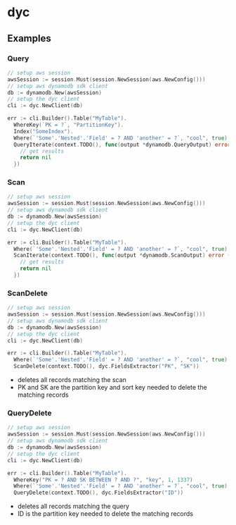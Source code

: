 # dyc


## Examples

### Query
```go
// setup aws session
awsSession := session.Must(session.NewSession(aws.NewConfig()))
// setup aws dynamodb sdk client
db := dynamodb.New(awsSession)
// setup the dyc client
cli := dyc.NewClient(db)

err := cli.Builder().Table("MyTable").
  WhereKey(`PK = ?`, "PartitionKey").
  Index("SomeIndex").
  Where(`'Some'.'Nested'.'Field' = ? AND 'another' = ?`, "cool", true).
  QueryIterate(context.TODO(), func(output *dynamodb.QueryOutput) error {
    // get results
    return nil
  })
```

### Scan
```go
// setup aws session
awsSession := session.Must(session.NewSession(aws.NewConfig()))
// setup aws dynamodb sdk client
db := dynamodb.New(awsSession)
// setup the dyc client
cli := dyc.NewClient(db)

err := cli.Builder().Table("MyTable").
  Where(`'Some'.'Nested'.'Field' = ? AND 'another' = ?`, "cool", true).
  ScanIterate(context.TODO(), func(output *dynamodb.ScanOutput) error {
    // get results
    return nil
  })
```


### ScanDelete
```go
// setup aws session
awsSession := session.Must(session.NewSession(aws.NewConfig()))
// setup aws dynamodb sdk client
db := dynamodb.New(awsSession)
// setup the dyc client
cli := dyc.NewClient(db)

err := cli.Builder().Table("MyTable").
  Where(`'Some'.'Nested'.'Field' = ? AND 'another' = ?`, "cool", true).
  ScanDelete(context.TODO(), dyc.FieldsExtractor("PK", "SK"))
```
 - deletes all records matching the scan
 - PK and SK are the partition key and sort key needed to delete the matching records

### QueryDelete
```go
// setup aws session
awsSession := session.Must(session.NewSession(aws.NewConfig()))
// setup aws dynamodb sdk client
db := dynamodb.New(awsSession)
// setup the dyc client
cli := dyc.NewClient(db)

err := cli.Builder().Table("MyTable").
  WhereKey("PK = ? AND SK BETWEEN ? AND ?", "key", 1, 1337)
  Where(`'Some'.'Nested'.'Field' = ? AND 'another' = ?`, "cool", true).
  QueryDelete(context.TODO(), dyc.FieldsExtractor("ID"))
```
 - deletes all records matching the query
 - ID is the partition key needed to delete the matching records
